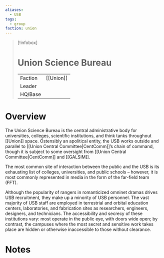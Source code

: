 ```yaml
---
aliases:
  - USB
tags:
  - group
faction: union
---
```

> [!infobox] 
> # Union Science Bureau
> | | |
> | ---- | ---- |
> | Faction | [[Union]] |
> | Leader |  |
> | HQ/Base | |


# Overview
The Union Science Bureau is the central administrative body for universities, colleges, scientific institutions, and think tanks throughout [[Union]] space. Ostensibly an apolitical entity, the USB works outside and parallel to [[Union Central Committee|CentComm]]’s chain of command, though it is subject to some oversight from [[Union Central Committee|CentComm]] and [[GALSIM]].

The most common site of interaction between the public and the USB is its exhausting list of colleges, universities, and public schools – however, it is most commonly represented in media in the form of the far-field team (FFT).

Although the popularity of rangers in romanticized omninet dramas drives USB recruitment, they make up a minority of USB personnel. The vast majority of USB staff are employed in terrestrial and orbital education centers, laboratories, and fabrication sites as researchers, engineers, designers, and technicians. The accessibility and secrecy of these institutions vary: most operate in the public eye, with doors wide open; by contrast, the campuses where the most secret and sensitive work takes place are hidden or otherwise inaccessible to those without clearance.

# Notes